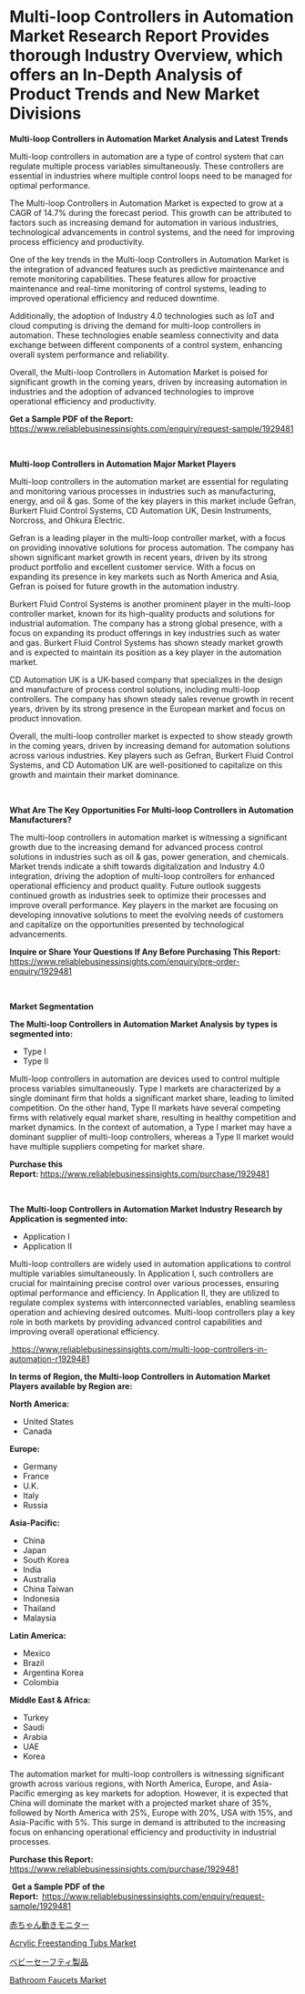 <p><h1>Multi-loop Controllers in Automation Market Research Report Provides thorough Industry Overview, which offers an In-Depth Analysis of Product Trends and New Market Divisions</h1></p><p><strong>Multi-loop Controllers in Automation Market Analysis and Latest Trends</strong></p>
<p><p>Multi-loop controllers in automation are a type of control system that can regulate multiple process variables simultaneously. These controllers are essential in industries where multiple control loops need to be managed for optimal performance.</p><p>The Multi-loop Controllers in Automation Market is expected to grow at a CAGR of 14.7% during the forecast period. This growth can be attributed to factors such as increasing demand for automation in various industries, technological advancements in control systems, and the need for improving process efficiency and productivity.</p><p>One of the key trends in the Multi-loop Controllers in Automation Market is the integration of advanced features such as predictive maintenance and remote monitoring capabilities. These features allow for proactive maintenance and real-time monitoring of control systems, leading to improved operational efficiency and reduced downtime.</p><p>Additionally, the adoption of Industry 4.0 technologies such as IoT and cloud computing is driving the demand for multi-loop controllers in automation. These technologies enable seamless connectivity and data exchange between different components of a control system, enhancing overall system performance and reliability.</p><p>Overall, the Multi-loop Controllers in Automation Market is poised for significant growth in the coming years, driven by increasing automation in industries and the adoption of advanced technologies to improve operational efficiency and productivity.</p></p>
<p><strong>Get a Sample PDF of the Report:&nbsp;</strong> <a href="https://www.reliablebusinessinsights.com/enquiry/request-sample/1929481">https://www.reliablebusinessinsights.com/enquiry/request-sample/1929481</a></p>
<p>&nbsp;</p>
<p><strong>Multi-loop Controllers in Automation Major Market Players</strong></p>
<p><p>Multi-loop controllers in the automation market are essential for regulating and monitoring various processes in industries such as manufacturing, energy, and oil & gas. Some of the key players in this market include Gefran, Burkert Fluid Control Systems, CD Automation UK, Desin Instruments, Norcross, and Ohkura Electric.</p><p>Gefran is a leading player in the multi-loop controller market, with a focus on providing innovative solutions for process automation. The company has shown significant market growth in recent years, driven by its strong product portfolio and excellent customer service. With a focus on expanding its presence in key markets such as North America and Asia, Gefran is poised for future growth in the automation industry.</p><p>Burkert Fluid Control Systems is another prominent player in the multi-loop controller market, known for its high-quality products and solutions for industrial automation. The company has a strong global presence, with a focus on expanding its product offerings in key industries such as water and gas. Burkert Fluid Control Systems has shown steady market growth and is expected to maintain its position as a key player in the automation market.</p><p>CD Automation UK is a UK-based company that specializes in the design and manufacture of process control solutions, including multi-loop controllers. The company has shown steady sales revenue growth in recent years, driven by its strong presence in the European market and focus on product innovation.</p><p>Overall, the multi-loop controller market is expected to show steady growth in the coming years, driven by increasing demand for automation solutions across various industries. Key players such as Gefran, Burkert Fluid Control Systems, and CD Automation UK are well-positioned to capitalize on this growth and maintain their market dominance.</p></p>
<p>&nbsp;</p>
<p><strong>What Are The Key Opportunities For Multi-loop Controllers in Automation Manufacturers?</strong></p>
<p><p>The multi-loop controllers in automation market is witnessing a significant growth due to the increasing demand for advanced process control solutions in industries such as oil & gas, power generation, and chemicals. Market trends indicate a shift towards digitalization and Industry 4.0 integration, driving the adoption of multi-loop controllers for enhanced operational efficiency and product quality. Future outlook suggests continued growth as industries seek to optimize their processes and improve overall performance. Key players in the market are focusing on developing innovative solutions to meet the evolving needs of customers and capitalize on the opportunities presented by technological advancements.</p></p>
<p><strong>Inquire or Share Your Questions If Any Before Purchasing This Report:</strong> <a href="https://www.reliablebusinessinsights.com/enquiry/pre-order-enquiry/1929481">https://www.reliablebusinessinsights.com/enquiry/pre-order-enquiry/1929481</a></p>
<p>&nbsp;</p>
<p><strong>Market Segmentation</strong></p>
<p><strong>The Multi-loop Controllers in Automation Market Analysis by types is segmented into:</strong></p>
<p><ul><li>Type I</li><li>Type II</li></ul></p>
<p><p>Multi-loop controllers in automation are devices used to control multiple process variables simultaneously. Type I markets are characterized by a single dominant firm that holds a significant market share, leading to limited competition. On the other hand, Type II markets have several competing firms with relatively equal market share, resulting in healthy competition and market dynamics. In the context of automation, a Type I market may have a dominant supplier of multi-loop controllers, whereas a Type II market would have multiple suppliers competing for market share.</p></p>
<p><strong>Purchase this Report:&nbsp;</strong><a href="https://www.reliablebusinessinsights.com/purchase/1929481">https://www.reliablebusinessinsights.com/purchase/1929481</a></p>
<p>&nbsp;</p>
<p><strong>The Multi-loop Controllers in Automation Market Industry Research by Application is segmented into:</strong></p>
<p><ul><li>Application I</li><li>Application II</li></ul></p>
<p><p>Multi-loop controllers are widely used in automation applications to control multiple variables simultaneously. In Application I, such controllers are crucial for maintaining precise control over various processes, ensuring optimal performance and efficiency. In Application II, they are utilized to regulate complex systems with interconnected variables, enabling seamless operation and achieving desired outcomes. Multi-loop controllers play a key role in both markets by providing advanced control capabilities and improving overall operational efficiency.</p></p>
<p><a href="https://www.reliablebusinessinsights.com/multi-loop-controllers-in-automation-r1929481">&nbsp;https://www.reliablebusinessinsights.com/multi-loop-controllers-in-automation-r1929481</a></p>
<p><strong>In terms of Region, the Multi-loop Controllers in Automation Market Players available by Region are:</strong></p>
<p>
    <p> <strong> North America: </strong>
        <ul>
            <li>United States</li>
            <li>Canada</li>
        </ul>
        </p> 
    <p> <strong> Europe: </strong>
        <ul>
            <li>Germany</li>
            <li>France</li>
            <li>U.K.</li>
            <li>Italy</li>
            <li>Russia</li>
        </ul>
        </p> 
    <p> <strong> Asia-Pacific: </strong>
        <ul>
            <li>China</li>
            <li>Japan</li>
            <li>South Korea</li>
            <li>India</li>
            <li>Australia</li>
            <li>China Taiwan</li>
            <li>Indonesia</li>
            <li>Thailand</li>
            <li>Malaysia</li>
        </ul>
        </p> 
    <p> <strong> Latin America: </strong>
        <ul>
            <li>Mexico</li>
            <li>Brazil</li>
            <li>Argentina Korea</li>
            <li>Colombia</li>
        </ul>
        </p> 
    <p> <strong> Middle East & Africa: </strong>
        <ul>
            <li>Turkey</li>
            <li>Saudi</li>
            <li>Arabia</li>
            <li>UAE</li>
            <li>Korea</li>
        </ul>
    </p>
    </p>
<p><p>The automation market for multi-loop controllers is witnessing significant growth across various regions, with North America, Europe, and Asia-Pacific emerging as key markets for adoption. However, it is expected that China will dominate the market with a projected market share of 35%, followed by North America with 25%, Europe with 20%, USA with 15%, and Asia-Pacific with 5%. This surge in demand is attributed to the increasing focus on enhancing operational efficiency and productivity in industrial processes.</p></p>
<p><strong>Purchase this Report: </strong><a href="https://www.reliablebusinessinsights.com/purchase/1929481">https://www.reliablebusinessinsights.com/purchase/1929481</a></p>
<p>&nbsp;<strong>Get a Sample PDF of the Report:&nbsp;&nbsp;</strong><a href="https://www.reliablebusinessinsights.com/enquiry/request-sample/1929481">https://www.reliablebusinessinsights.com/enquiry/request-sample/1929481</a></p>
<p><strong></strong></p>
<p><p><a href="https://github.com/dandier2003/Market-Research-Report-List-2/blob/main/8598095117212.md">赤ちゃん動きモニター</a></p><p><a href="https://github.com/brenzgnarento/Market-Research-Report-List-2/blob/main/acrylic-freestanding-tubs-market.md">Acrylic Freestanding Tubs Market</a></p><p><a href="https://github.com/lily-u-genius/Market-Research-Report-List-2/blob/main/3825511117213.md">ベビーセーフティ製品</a></p><p><a href="https://github.com/jerrycopelandthomaswsqd8q/Market-Research-Report-List-3/blob/main/bathroom-faucets-market.md">Bathroom Faucets Market</a></p></p>